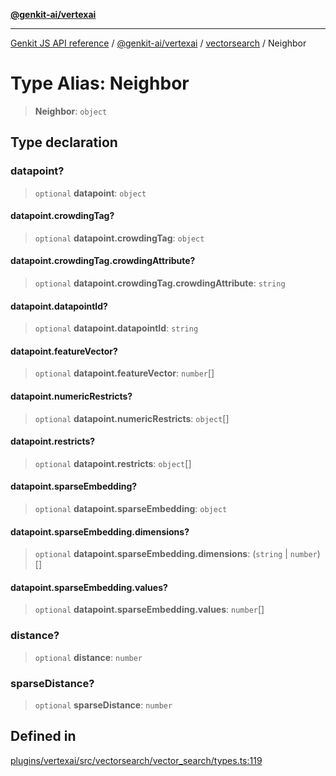 [**@genkit-ai/vertexai**](../../README.md)

***

[Genkit JS API reference](../../../../README.md) / [@genkit-ai/vertexai](../../README.md) / [vectorsearch](../README.md) / Neighbor

# Type Alias: Neighbor

> **Neighbor**: `object`

## Type declaration

### datapoint?

> `optional` **datapoint**: `object`

#### datapoint.crowdingTag?

> `optional` **datapoint.crowdingTag**: `object`

#### datapoint.crowdingTag.crowdingAttribute?

> `optional` **datapoint.crowdingTag.crowdingAttribute**: `string`

#### datapoint.datapointId?

> `optional` **datapoint.datapointId**: `string`

#### datapoint.featureVector?

> `optional` **datapoint.featureVector**: `number`[]

#### datapoint.numericRestricts?

> `optional` **datapoint.numericRestricts**: `object`[]

#### datapoint.restricts?

> `optional` **datapoint.restricts**: `object`[]

#### datapoint.sparseEmbedding?

> `optional` **datapoint.sparseEmbedding**: `object`

#### datapoint.sparseEmbedding.dimensions?

> `optional` **datapoint.sparseEmbedding.dimensions**: (`string` \| `number`)[]

#### datapoint.sparseEmbedding.values?

> `optional` **datapoint.sparseEmbedding.values**: `number`[]

### distance?

> `optional` **distance**: `number`

### sparseDistance?

> `optional` **sparseDistance**: `number`

## Defined in

[plugins/vertexai/src/vectorsearch/vector\_search/types.ts:119](https://github.com/firebase/genkit/blob/286538acadb0c266800cfa4edc099546226d5af8/js/plugins/vertexai/src/vectorsearch/vector_search/types.ts#L119)
